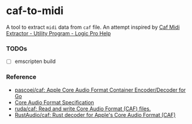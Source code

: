 caf-to-midi
===========
A tool to extract `midi` data from `caf` file. An attempt inspired by [Caf Midi Extractor - Utility Program - Logic Pro Help](https://www.logicprohelp.com/forum/viewtopic.php?t=139415)

### TODOs
- [ ] emscripten build

### Reference
- [pascoej/caf: Apple Core Audio Format Container Encoder/Decoder for Go](https://github.com/pascoej/caf)
- [Core Audio Format Specification](https://developer.apple.com/library/archive/documentation/MusicAudio/Reference/CAFSpec/CAF_spec/CAF_spec.html)
- [ruda/caf: Read and write Core Audio Format (CAF) files.](https://github.com/ruda/caf)
- [RustAudio/caf: Rust decoder for Apple's Core Audio Format (CAF)](https://github.com/RustAudio/caf)
